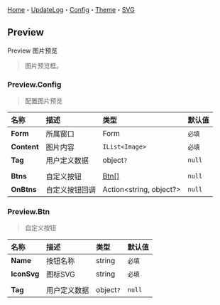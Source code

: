 ﻿[Home](../Home.md)・[UpdateLog](../UpdateLog.md)・[Config](../Config.md)・[Theme](../Theme.md)・[SVG](../SVG.md)

## Preview

Preview 图片预览

> 图片预览框。

### Preview.Config

> 配置图片预览

名称 | 描述 | 类型 | 默认值 |
:--|:--|:--|:--|
**Form** | 所属窗口 | Form | `必填` |
**Content** | 图片内容 | `IList<Image>` |`必填`|
**Tag** | 用户定义数据 | object`?` | `null` |
||||
**Btns** | 自定义按钮 | [Btn[]](#preview.btn) | `null` |
**OnBtns** | 自定义按钮回调 | Action<string, object?> | `null` |

### Preview.Btn

> 自定义按钮

名称 | 描述 | 类型 | 默认值 |
:--|:--|:--|:--|
**Name** | 按钮名称 | string | `必填` |
**IconSvg** | 图标SVG | string | `必填` |
||||
**Tag** | 用户定义数据 | object`?` | `null` |